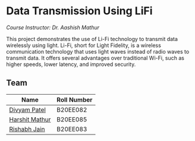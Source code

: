 # Data Transmission Using LiFi

_Course Instructor: Dr. Aashish Mathur_

This project demonstrates the use of Li-Fi technology to transmit data wirelessly using light. Li-Fi, short for Light Fidelity, is a wireless communication technology that uses light waves instead of radio waves to transmit data. It offers several advantages over traditional Wi-Fi, such as higher speeds, lower latency, and improved security.

## Team

| Name                                            | Roll Number |
| ----------------------------------------------- | ----------- |
| [Divyam Patel](https://github.com/pateldivyam26) | B20EE082   | 
| [Harshit Mathur](https://github.com/pateldivyam26)    | B20EE085    |
| [Rishabh Jain](https://github.com/pateldivyam26)    | B20EE083   |

